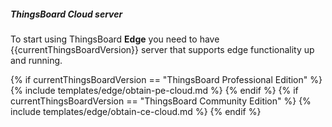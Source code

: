 ##### ThingsBoard Cloud server 

To start using ThingsBoard **Edge** you need to have {{currentThingsBoardVersion}} server that supports edge functionality up and running. 

{% if currentThingsBoardVersion == "ThingsBoard Professional Edition" %}
{% include templates/edge/obtain-pe-cloud.md %}
{% endif %}
{% if currentThingsBoardVersion == "ThingsBoard Community Edition" %}
{% include templates/edge/obtain-ce-cloud.md %}
{% endif %}